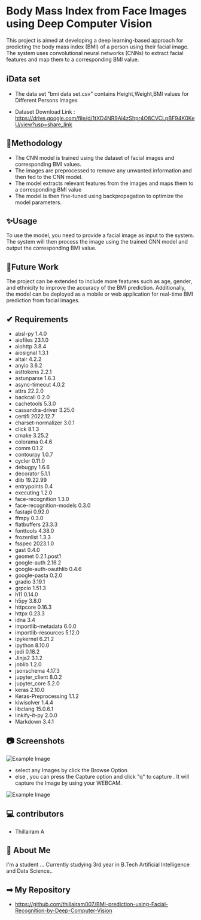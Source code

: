 
# Body Mass Index from Face Images using Deep Computer Vision

This project is aimed at developing a deep learning-based approach for predicting the body mass index (BMI) of a person using their facial image. The system uses convolutional neural networks (CNNs) to extract facial features and map them to a corresponding BMI value. 


## ℹData set

* The data set "bmi data set.csv" contains Height,Weight,BMI values for Different Persons Images

* Dataset Download Link : https://drive.google.com/file/d/1tXD4NR9Al4zShpr4O8CVCLpBF94K0KeU/view?usp=share_link


## 🎯Methodology

* The CNN model is trained using the dataset of facial images and corresponding BMI values. 
* The images are preprocessed to remove any unwanted information and then fed to the CNN model. 
* The model extracts relevant features from the images and maps them to a corresponding BMI value
* The model is then fine-tuned using backpropagation to optimize the model parameters.



## ✨Usage

To use the model, you need to provide a facial image as input to the system. The system will then process the image using the trained CNN model and output the corresponding BMI value.
## 🔮Future Work

The project can be extended to include more features such as age, gender, and ethnicity to improve the accuracy of the BMI prediction. Additionally, the model can be deployed as a mobile or web application for real-time BMI prediction from facial images.
## ✔ Requirements

* absl-py                      1.4.0
* aiofiles                     23.1.0
* aiohttp                      3.8.4
* aiosignal                    1.3.1
* altair                       4.2.2
* anyio                        3.6.2
* asttokens                    2.2.1
* astunparse                   1.6.3
* async-timeout                4.0.2
* attrs                        22.2.0
* backcall                     0.2.0
* cachetools                   5.3.0
* cassandra-driver             3.25.0
* certifi                      2022.12.7
* charset-normalizer           3.0.1
* click                        8.1.3
* cmake                        3.25.2
* colorama                     0.4.6
* comm                         0.1.2
* contourpy                    1.0.7
* cycler                       0.11.0
* debugpy                      1.6.6
* decorator                    5.1.1
* dlib                         19.22.99
* entrypoints                  0.4
* executing                    1.2.0
* face-recognition             1.3.0
* face-recognition-models      0.3.0
* fastapi                      0.92.0
* ffmpy                        0.3.0
* flatbuffers                  23.3.3
* fonttools                    4.38.0
* frozenlist                   1.3.3
* fsspec                       2023.1.0
* gast                         0.4.0
* geomet                       0.2.1.post1
* google-auth                  2.16.2
* google-auth-oauthlib         0.4.6
* google-pasta                 0.2.0
* gradio                       3.19.1
* grpcio                       1.51.3
* h11                          0.14.0
* h5py                         3.8.0
* httpcore                     0.16.3
* httpx                        0.23.3
* idna                         3.4
* importlib-metadata           6.0.0
* importlib-resources          5.12.0
* ipykernel                    6.21.2
* ipython                      8.10.0
* jedi                         0.18.2
* Jinja2                       3.1.2
* joblib                       1.2.0
* jsonschema                   4.17.3
* jupyter_client               8.0.2
* jupyter_core                 5.2.0
* keras                        2.10.0
* Keras-Preprocessing          1.1.2
* kiwisolver                   1.4.4
* libclang                     15.0.6.1
* linkify-it-py                2.0.0
* Markdown                     3.4.1

## 📷 Screenshots



![Example Image](https://drive.google.com/uc?id=1GYd7V7z-YEoi_-tDO5i8AvNK-KLFTuSC)

* select any Images by click the Browse Option
* else , you can press the Capture option and click "q" to capture . It will capture the Image by using your WEBCAM.


![Example Image](https://drive.google.com/uc?id=1XnRTl-RPw3twRurU88jpIbKrNNnRXbTC)
## 💻 contributors

* Thillairam A
## 🚀 About Me
I'm a student ... Currently  studying 3rd year in B.Tech Artificial Intelligence and Data Science..

## ➡ My Repository
* https://github.com/thillairam007/BMI-prediction-using-Facial-Recognition-by-Deep-Computer-Vision
